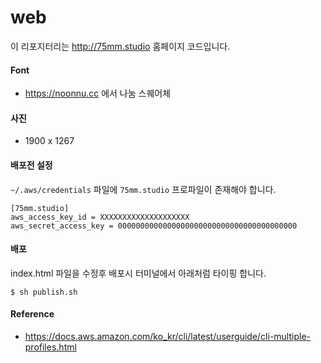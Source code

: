 # web
이 리포지터리는 http://75mm.studio 홈페이지 코드입니다.

#### Font
- https://noonnu.cc 에서 나눔 스퀘어체

#### 사진
- 1900 x 1267

#### 배포전 설정
`~/.aws/credentials` 파일에 `75mm.studio` 프로파일이 존재해야 합니다.
```
[75mm.studio]
aws_access_key_id = XXXXXXXXXXXXXXXXXXXX
aws_secret_access_key = 0000000000000000000000000000000000000000
```

#### 배포
index.html 파일을 수정후 배포시 터미널에서 아래처럼 타이핑 합니다.
```
$ sh publish.sh
```

#### Reference
- https://docs.aws.amazon.com/ko_kr/cli/latest/userguide/cli-multiple-profiles.html
